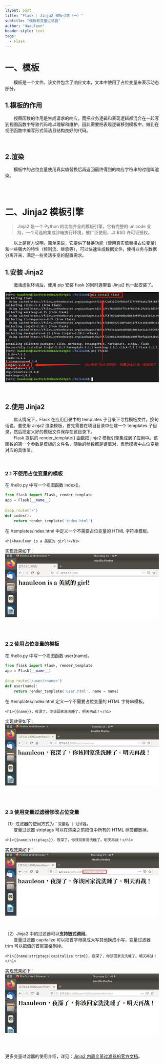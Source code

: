 ```yaml
---
layout: post
title: "Flask | Jinja2 模板引擎（一）"
subtitle: "模板和变量过滤器"
author: "Haauleon"
header-style: text
tags:
  - Flask
---
```


# 一、模板
&emsp;&emsp;模板是一个文件。该文件包含了响应文本，文本中使用了占位变量来表示动态部分。        

## 1.模板的作用
&emsp;&emsp;视图函数的作用是生成请求的响应，而把业务逻辑和表现逻辑都混合在一起写到视图函数中导致代码难以理解和维护，因此需要把表现逻辑移到模板中，做到在视图函数中编写形式简洁且结构良好的代码。        

<br>

## 2.渲染
&emsp;&emsp;模板中的占位变量使用真实值替换后再返回最终得到的响应字符串的过程叫渲染。

<br><br>


# 二、Jinja2 模板引擎
> Jinja2 是一个 Python 的功能齐全的模板引擎。它有完整的 unicode 支持，一个可选的集成沙箱执行环境，被广泛使用，以 BSD 许可证授权。         

&emsp;&emsp;以上是官方说明，简单来说，它提供了替换功能（使用真实值替换占位变量）和一些强大的特性（控制流、继承等），可以快速生成数据文件，使得业务与数据分离开来，满足一些灵活多变的配置需求。


## 1.安装 Jinja2
&emsp;&emsp;激活虚拟环境后，使用 pip 安装 flask 的同时连带着 Jinja2 也一起安装了。         

![](\img\in-post\2020-06-10-flask0002\1.png)      

<br>

## 2.使用 Jinja2
&emsp;&emsp;默认情况下，Flask 在应用目录中的 templates 子目录下寻找模板文件。换句话说，要使用 Jinja2 渲染模板，首先需要在项目目录中创建一个 templates 子目录，然后把定义好的模板文件保存在该目录下。       
&emsp;&emsp;Flask 提供的 render_template() 函数把 jinja2 模板引擎集成到了应用中。该函数的第一个参数是模板的文件名，随后的参数都是键值对，表示模板中占位变量对应的具体值。
 
<br>
    
### 2.1 不使用占位变量的模板
在 /hello.py 中写一个视图函数 index()。     
```python
from flask import Flask, render_template
app = Flask(__name__)

@app.route('/')
def index():
    return render_template('index.html')
```      

在 /templates/index.html 中定义一个不需要占位变量的 HTML 字符串模板。        
```
<h1>haauleon is a 美腻的 girl!</h1>
```     

实现效果如下：       
![](\img\in-post\2020-06-10-flask0002\2.png)    

<br><br>

### 2.2 使用占位变量的模板
在 /hello.py 中写一个视图函数 user(name)。     
```python
from flask import Flask, render_template
app = Flask(__name__)

@app.route('/user/<name>')
def user(name):
    return render_template('user.html', name = name)
```      

在 /templates/index.html 定义一个不需要占位变量的 HTML 字符串模板。        
```
<h1>{{name}}，夜深了，你该回家洗洗睡了。明天再战！</h1>
```     

实现效果如下：       
![](\img\in-post\2020-06-10-flask0002\3.png)       

<br><br>

### 2.3 使用变量过滤器修改占位变量                
（1）过滤器的使用方式为：`变量名 | 过滤器`。      
&emsp;&emsp;变量过滤器 striptags 可以在渲染之前把值中所有的 HTML 标签都删掉。

```
<h1>{{name|striptags}}，夜深了，你该回家洗洗睡了。明天再战！</h1>
```     

实现效果如下：       
![](\img\in-post\2020-06-10-flask0002\4.png)       

<br>      

（2）Jinja2 中的过滤器可以**支持链式调用**。      
&emsp;&emsp;变量过滤器 capitalize 可以把首字母换成大写其他换成小写，变量过滤器 trim 可以把值的首尾空格删掉。          

```
<h1>{{name|striptags|capitalize|trim}}，夜深了，你该回家洗洗睡了。明天再战！</h1>
```     

实现效果如下：       
![](\img\in-post\2020-06-10-flask0002\5.png)     

<br><br>

更多变量过滤器的使用介绍，详见：[Jinja2 内置变量过滤器的官方文档](https://jinja.palletsprojects.com/en/2.11.x/templates/#builtin-filters)。    